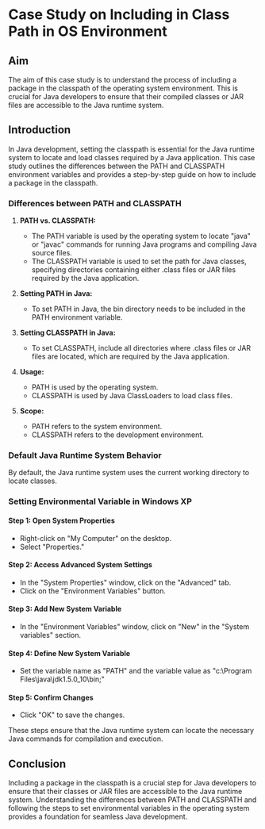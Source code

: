 # Case Study on Including in Class Path in OS Environment

## Aim

The aim of this case study is to understand the process of including a package in the classpath of the operating system environment. This is crucial for Java developers to ensure that their compiled classes or JAR files are accessible to the Java runtime system.

## Introduction

In Java development, setting the classpath is essential for the Java runtime system to locate and load classes required by a Java application. This case study outlines the differences between the PATH and CLASSPATH environment variables and provides a step-by-step guide on how to include a package in the classpath.

### Differences between PATH and CLASSPATH

1. **PATH vs. CLASSPATH:**
    - The PATH variable is used by the operating system to locate "java" or "javac" commands for running Java programs and compiling Java source files.
    - The CLASSPATH variable is used to set the path for Java classes, specifying directories containing either .class files or JAR files required by the Java application.

2. **Setting PATH in Java:**
    - To set PATH in Java, the bin directory needs to be included in the PATH environment variable.

3. **Setting CLASSPATH in Java:**
    - To set CLASSPATH, include all directories where .class files or JAR files are located, which are required by the Java application.

4. **Usage:**
    - PATH is used by the operating system.
    - CLASSPATH is used by Java ClassLoaders to load class files.

5. **Scope:**
    - PATH refers to the system environment.
    - CLASSPATH refers to the development environment.

### Default Java Runtime System Behavior

By default, the Java runtime system uses the current working directory to locate classes.

### Setting Environmental Variable in Windows XP

#### Step 1: Open System Properties

- Right-click on "My Computer" on the desktop.
- Select "Properties."

#### Step 2: Access Advanced System Settings

- In the "System Properties" window, click on the "Advanced" tab.
- Click on the "Environment Variables" button.

#### Step 3: Add New System Variable

- In the "Environment Variables" window, click on "New" in the "System variables" section.

#### Step 4: Define New System Variable

- Set the variable name as "PATH" and the variable value as "c:\Program Files\java\jdk1.5.0_10\bin;"

#### Step 5: Confirm Changes

- Click "OK" to save the changes.

These steps ensure that the Java runtime system can locate the necessary Java commands for compilation and execution.

## Conclusion

Including a package in the classpath is a crucial step for Java developers to ensure that their classes or JAR files are accessible to the Java runtime system. Understanding the differences between PATH and CLASSPATH and following the steps to set environmental variables in the operating system provides a foundation for seamless Java development.
